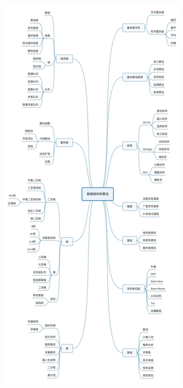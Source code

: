 ![file-20250206151523543.png](https://raw.githubusercontent.com/Enki-Zhang/blog_img/master/20250206151523.png)

[]()
